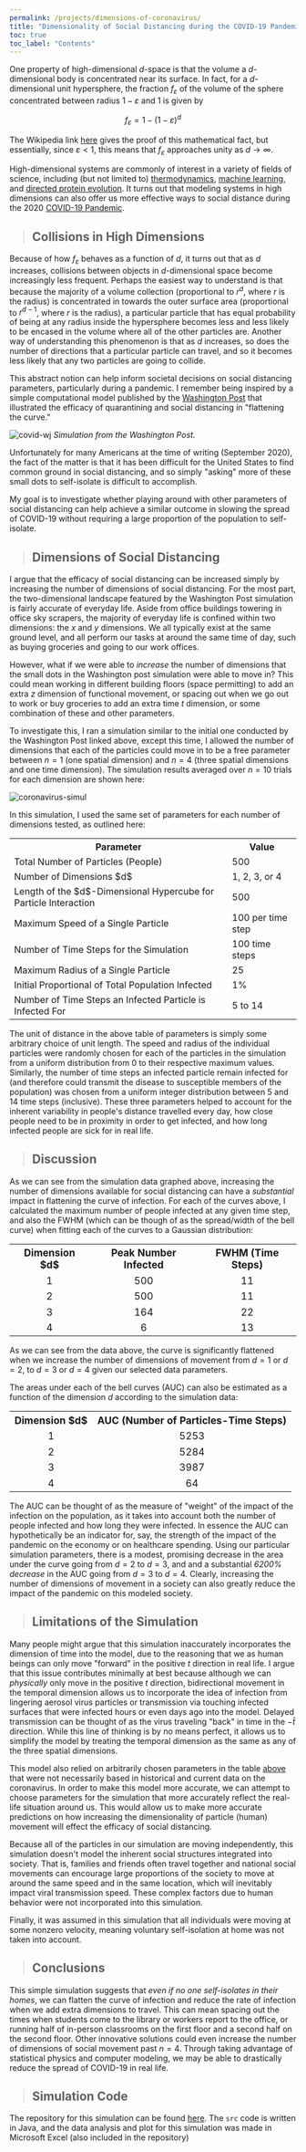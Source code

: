```yaml
---
permalink: /projects/dimensions-of-coronavirus/
title: "Dimensionality of Social Distancing during the COVID-19 Pandemic"
toc: true
toc_label: "Contents"
---
```


One property of high-dimensional $d$-space is that the volume a $d$-dimensional body is concentrated near its surface. In fact, for a $d$-dimensional unit hypersphere, the fraction $f_{\varepsilon}$ of the volume of the sphere concentrated between radius $1-\varepsilon$ and $1$ is given by

$$f_{\varepsilon}=1-(1-\varepsilon)^d$$

The Wikipedia link [here](https://en.wikipedia.org/wiki/N-sphere) gives the proof of this mathematical fact, but essentially, since $\varepsilon<1$, this means that $f_{\varepsilon}$ approaches unity as $d\rightarrow\infty$. 

High-dimensional systems are commonly of interest in a variety of fields of science, including (but not limited to) [thermodynamics](https://en.wikipedia.org/wiki/Phase_space), [machine learning](https://en.wikipedia.org/wiki/Dimensionality_reduction), and [directed protein evolution](https://en.wikipedia.org/wiki/Directed_evolution). It turns out that modeling systems in high dimensions can also offer us more effective ways to social distance during the 2020 [COVID-19 Pandemic](https://en.wikipedia.org/wiki/Coronavirus_disease_2019).

> ## Collisions in High Dimensions

Because of how $f_{\varepsilon}$ behaves as a function of $d$, it turns out that as $d$ increases, collisions between objects in $d$-dimensional space become increasingly less frequent. Perhaps the easiest way to understand is that because the majority of a volume collection (proportional to $r^d$, where $r$ is the radius) is concentrated in towards the outer surface area (proportional to $r^{d-1}$, where $r$ is the radius), a particular particle that has equal probability of being at any radius inside the hypersphere becomes less and less likely to be encased in the volume where all of the other particles are. Another way of understanding this phenomenon is that as $d$ increases, so does the number of directions that a particular particle can travel, and so it becomes less likely that any two particles are going to collide.

This abstract notion can help inform societal decisions on social distancing parameters, particularly during a pandemic. I remember being inspired by a simple computational model published by the [Washington Post](https://www.washingtonpost.com/graphics/2020/world/corona-simulator/) that illustrated the efficacy of quarantining and social distancing in "flattening the curve."

![covid-wj](/assets/images/covid-wj.png)
_Simulation from the Washington Post._

Unfortunately for many Americans at the time of writing (September 2020), the fact of the matter is that it has been difficult for the United States to find common ground in social distancing, and so simply "asking" more of these small dots to self-isolate is difficult to accomplish.

My goal is to investigate whether playing around with other parameters of social distancing can help achieve a similar outcome in slowing the spread of COVID-19 without requiring a large proportion of the population to self-isolate.

> ## Dimensions of Social Distancing

I argue that the efficacy of social distancing can be increased simply by increasing the number of dimensions of social distancing. For the most part, the two-dimensional landscape featured by the Washington Post simulation is fairly accurate of everyday life. Aside from office buildings towering in office sky scrapers, the majority of everyday life is confined within two dimensions: the $x$ and $y$ dimensions. We all typically exist at the same ground level, and all perform our tasks at around the same time of day, such as buying groceries and going to our work offices.

However, what if we were able to _increase_ the number of dimensions that the small dots in the Washington post simulation were able to move in? This could mean working in different building floors (space permitting) to add an extra $z$ dimension of functional movement, or spacing out when we go out to work or buy groceries to add an extra time $t$ dimension, or some combination of these and other parameters.

To investigate this, I ran a simulation similar to the initial one conducted by the Washington Post linked above, except this time, I allowed the number of dimensions that each of the particles could move in to be a free parameter between $n=1$ (one spatial dimension) and $n=4$ (three spatial dimensions and one time dimension). The simulation results averaged over $n=10$ trials for each dimension are shown here:

![coronavirus-simul](/assets/images/corona.png)

In this simulation, I used the same set of parameters for each number of dimensions tested, as outlined here:

<table style="width:100%">
  <tr>
    <th>Parameter</th>
    <th>Value</th>
  </tr>
  <tr>
    <td>Total Number of Particles (People)</td>
    <td>500</td>
  </tr>
  <tr>
    <td>Number of Dimensions $d$</td>
    <td>1, 2, 3, or 4</td>
  </tr>
  <tr>
    <td>Length of the $d$-Dimensional Hypercube for Particle Interaction</td>
    <td>500</td>
  </tr>
  <tr>
    <td>Maximum Speed of a Single Particle</td>
    <td>100 per time step</td>
  </tr>
  <tr>
    <td>Number of Time Steps for the Simulation</td>
    <td>100 time steps</td>
  </tr>
  <tr>
    <td>Maximum Radius of a Single Particle</td>
    <td>25</td>
  </tr>
  <tr>
    <td>Initial Proportional of Total Population Infected</td>
    <td>1%</td>
  </tr>
  <tr>
    <td>Number of Time Steps an Infected Particle is Infected For</td>
    <td>5 to 14</td>
  </tr>
</table>

The unit of distance in the above table of parameters is simply some arbitrary choice of unit length. The speed and radius of the individual particles were randomly chosen for each of the particles in the simulation from a uniform distribution from 0 to their respective maximum values. Similarly, the number of time steps an infected particle remain infected for (and therefore could transmit the disease to susceptible members of the population) was chosen from a uniform integer distribution between 5 and 14 time steps (inclusive). These three parameters helped to account for the inherent variability in people's distance travelled every day, how close people need to be in proximity in order to get infected, and how long infected people are sick for in real life.

> ## Discussion

As we can see from the simulation data graphed above, increasing the number of dimensions available for social distancing can have a _substantial_ impact in flattening the curve of infection. For each of the curves above, I calculated the maximum number of people infected at any given time step, and also the FWHM (which can be though of as the spread/width of the bell curve) when fitting each of the curves to a Gaussian distribution:

<table style="width:100%">
  <tr>
    <th style="font-size:13pt;text-align:center">Dimension $d$</th>
    <th style="font-size:13pt;text-align:center">Peak Number Infected</th>
    <th style="font-size:13pt;text-align:center">FWHM (Time Steps)</th>
  </tr>
  <tr>
    <td style="font-size:13pt;text-align:center">1</td>
    <td style="font-size:13pt;text-align:center">500</td>
    <td style="font-size:13pt;text-align:center">11</td>
  </tr>
  <tr>
    <td style="font-size:13pt;text-align:center">2</td>
    <td style="font-size:13pt;text-align:center">500</td>
    <td style="font-size:13pt;text-align:center">11</td>
  </tr>
  <tr>
    <td style="font-size:13pt;text-align:center">3</td>
    <td style="font-size:13pt;text-align:center">164</td>
    <td style="font-size:13pt;text-align:center">22</td>
  </tr>
  <tr>
    <td style="font-size:13pt;text-align:center">4</td>
    <td style="font-size:13pt;text-align:center">6</td>
    <td style="font-size:13pt;text-align:center">13</td>
  </tr>
</table>

As we can see from the data above, the curve is significantly flattened when we increase the number of dimensions of movement from $d=1$ or $d=2$, to $d=3$ or $d=4$ given our selected data parameters. 

The areas under each of the bell curves (AUC) can also be estimated as a function of the dimension $d$ according to the simulation data:

<table style="width:100%">
  <tr>
    <th style="font-size:13pt;text-align:center">Dimension $d$</th>
    <th style="font-size:13pt;text-align:center">AUC (Number of Particles-Time Steps)</th>
  </tr>
  <tr>
    <td style="font-size:13pt;text-align:center">1</td>
    <td style="font-size:13pt;text-align:center">5253</td>
  </tr>
  <tr>
    <td style="font-size:13pt;text-align:center">2</td>
    <td style="font-size:13pt;text-align:center">5284</td>
  </tr>
  <tr>
    <td style="font-size:13pt;text-align:center">3</td>
    <td style="font-size:13pt;text-align:center">3987</td>
  </tr>
  <tr>
    <td style="font-size:13pt;text-align:center">4</td>
    <td style="font-size:13pt;text-align:center">64</td>
  </tr>
</table>

The AUC can be thought of as the measure of "weight" of the impact of the infection on the population, as it takes into account both the number of people infected and how long they were infected. In essence the AUC can hypothetically be an indicator for, say, the strength of the impact of the pandemic on the economy or on healthcare spending. Using our particular simulation parameters, there is a modest, promising decrease in the area under the curve going from $d=2$ to $d=3$, and and a substantial _6200% decrease_ in the AUC going from $d=3$ to $d=4$. Clearly, increasing the number of dimensions of movement in a society can also greatly reduce the impact of the pandemic on this modeled society.

> ## Limitations of the Simulation

Many people might argue that this simulation inaccurately incorporates the dimension of time into the model, due to the reasoning that we as human beings can only move "forward" in the positive $t$ direction in real life. I argue that this issue contributes minimally at best because although we can _physically_ only move in the positive $t$ direction, bidirectional movement in the temporal dimension allows us to incorporate the idea of infection from lingering aerosol virus particles or transmission via touching infected surfaces that were infected hours or even days ago into the model. Delayed transmission can be thought of as the virus traveling "back" in time in the $-\hat{t}$ direction. While this line of thinking is by no means perfect, it allows us to simplify the model by treating the temporal dimension as the same as any of the three spatial dimensions.

This model also relied on arbitrarily chosen parameters in the table [above](/projects/dimensions-of-coronavirus/index.html#dimensions-of-social-distancing) that were not necessarily based in historical and current data on the coronavirus. In order to make this model more accurate, we can attempt to choose parameters for the simulation that more accurately reflect the real-life situation around us. This would allow us to make more accurate predictions on how increasing the dimensionality of particle (human) movement will effect the efficacy of social distancing. 

Because all of the particles in our simulation are moving independently, this simulation doesn't model the inherent social structures integrated into society. That is, families and friends often travel together and national social movements can encourage large proportions of the society to move at around the same speed and in the same location, which will inevitably impact viral transmission speed. These complex factors due to human behavior were not incorporated into this simulation.

Finally, it was assumed in this simulation that all individuals were moving at some nonzero velocity, meaning voluntary self-isolation at home was not taken into account. 

> ## Conclusions

This simple simulation suggests that _even if no one self-isolates in their homes_, we can flatten the curve of infection and reduce the rate of infection when we add extra dimensions to travel. This can mean spacing out the times when students come to the library or workers report to the office, or running half of in-person classrooms on the first floor and a second half on the second floor. Other innovative solutions could even increase the number of dimensions of social movement past $n=4$. Through taking advantage of statistical physics and computer modeling, we may be able to drastically reduce the spread of COVID-19 in real life.

> ## Simulation Code

The repository for this simulation can be found [here](https://github.com/myaomeow/COVID19-Simulator). The ```src``` code is written in Java, and the data analysis and plot for this simulation was made in Microsoft Excel (also included in the repository)